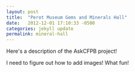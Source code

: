 ```yaml
---
layout: post
title:  "Perot Museum Gems and Minerals Hall"
date:   2012-12-01 17:10:33 -0500
categories: jekyll update
permalink: mineral-hall
---
```


Here's a description of the AskCFPB project! 

I need to figure out how to add images! What fun!
